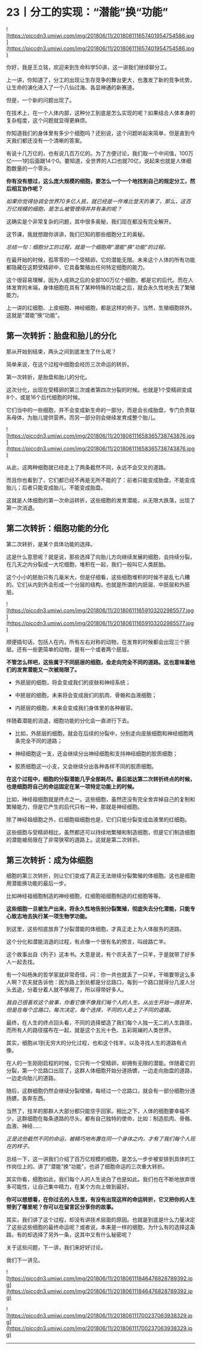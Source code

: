 # 23丨分工的实现：“潜能”换“功能”

![https://piccdn3.umiwi.com/img/201806/11/201806111657401954754586.jpg](https://piccdn3.umiwi.com/img/201806/11/201806111657401954754586.jpg)

你好，我是王立铭，欢迎来到生命科学50讲，这一讲我们继续聊分工。

上一讲，你知道了，分工的出现让生存竞争的舞台更大，也激发了新的竞争优势，让生命的演化进入了一个八仙过海、各显神通的新赛道。

但是，一个新的问题出现了。

在技术上，在一个人体内部，这种分工到底是怎么实现的呢？如果结合人体本身的复杂程度，这个问题就显得更麻烦。

你知道我们的身体里有多少个细胞吗？还别说，这个问题听起来简单，但是直到今天我们都还没有一个清晰的答案。

有说十几万亿的，也有说几百万亿的。为了方便讨论，我们取一个中间值，100万亿——1的后面跟14个0。要知道，全世界的人口也就70亿，说起来也就是人体细胞数量的一个零头。

 **你有没有想过，这么庞大规模的细胞，要怎么一个一个地找到自己的规定分工，然后相互协作呢？**

 *如果你觉得协调全世界70多亿人民，就已经是一件难比登天的事了，那么，这百万亿规模的细胞，是怎么被管理得井井有条的呢？*

这确实是个非常复杂的问题，其中很多奥秘，我们现在都没有完全解开。

这节课，我就想跟你讲讲，我们已知的那些细胞分工的奥秘。

 *总结一句：细胞分工的过程，就是一个细胞用“潜能”换“功能”的过程。*

在最开始的时候，孤零零的一个受精卵，它的潜能无限。未来这个人体的所有功能都隐藏在这颗受精卵中，它具备繁殖出任何特定细胞的能力。

这个很容易理解，因为人成熟之后的全部100万亿个细胞，都是它的后代。而在人体发育的末端，身体细胞在具有了某种特殊的功能之后，就会永久性地失去了繁殖能力。

上一讲的红细胞、上皮细胞、神经细胞，都是这样的例子。当然，生殖细胞除外。这就是“潜能”换“功能”。

## 第一次转折：胎盘和胎儿的分化

那从开始到结束，两头之间到底发生了什么呢？

简单来说，在这个过程中细胞会经历三次命运的转折。

第一次转折，是胎盘和胎儿的分化。

这次分化，出现在受精卵的第三次或者第四次分裂的时候。也就是1个受精卵变成8个，或是16个后代细胞的时候。

它们当中的一些细胞，并不会变成新生命的一部分，而是会长成胎盘，专门负责联系母体，为胎儿提供营养。而另一部分则会继续发育成整个胎儿。

![https://piccdn3.umiwi.com/img/201806/11/201806111658365738743876.jpg](https://piccdn3.umiwi.com/img/201806/11/201806111658365738743876.jpg)

从此，这两种细胞就已经走上了两条截然不同，永远不会交叉的道路。

而且你也看到了，它们都已经不再是无所不能的了：前者只能变成胎盘，不能变成胎儿；后者只能变成胎儿，不能变成胎盘。

这就是人体细胞的第一次命运转折，这些细胞的发育潜能，从无限大跌落，出现了第一次消退。

## 第二次转折：细胞功能的分化

第二次转折，是某个具体功能的选择。

这是什么意思呢？就是说，那些选择了向胎儿方向继续发展的细胞，会持续分裂，在几天之内分裂成一大坨细胞，堆积在一起，我们一般叫它人类胚胎。

这个小小的胚胎只有几毫米大，但是仔细看，这些细胞堆积的时候不是乱七八糟的。它们从内到外会形成一个分层的结构，也就是所谓的内胚层、中胚层和外胚层。

![https://piccdn3.umiwi.com/img/201806/11/201806111659103202985577.jpg](https://piccdn3.umiwi.com/img/201806/11/201806111659103202985577.jpg)

顺便插句话，包括人在内，所有左右对称的动物，在发育的时候都会出现三个胚层。还有一些更简单的动物，是有一个或者两个胚层。

 **不管怎么样吧，这些属于不同胚层的细胞，会走向完全不同的道路。这也意味着他们的发育潜能又一次被局限了。**

* 外胚层的细胞，将会变成我们的皮肤和神经系统；

* 中胚层的细胞，未来将会变成我们的肌肉、骨骼和血液细胞；

* 内胚层的细胞，未来会变成我们身体里的各种器官。

伴随着潜能的消退，细胞功能的分化会一直进行下去。

* 比如，外胚层的细胞，就会在后续的分裂中，分别走向皮肤细胞和神经细胞两条完全不同的道路；

* 神经细胞这一支，还会继续分出神经细胞和支持神经细胞的胶质细胞；

* 胶质细胞这一小支，又会继续分出各种各样不同的胶质细胞。

 **在这个过程中，细胞的分裂潜能几乎全部耗尽。最后抵达第二次转折终点的时候，也是细胞将自己的命运固定在某一项特定功能上的时候。**

比如，神经祖细胞就是终点之一。这些细胞，虽然还没有完全舍弃掉自己的复制和繁殖能力，但是它产生的后代只有一种，那就是神经细胞。

除了神经祖细胞之外，红细胞祖细胞也是，它们只能分裂变成血液里的红细胞。

这些细胞与受精卵相比，虽然都还可以持续地繁殖和制造细胞，但是它们制造细胞的潜能被局限在了非常狭窄的道路上。这就是第二次转折。

## 第三次转折：成为体细胞

细胞的第三次转折，则让它们变成了真正无法继续分裂繁殖的体细胞。这也是细胞用潜能换功能的最后一步。

比如神经祖细胞制造的神经细胞，红细胞祖细胞制造的红细胞等等。

 **这些细胞一旦被生产出来，将永久性地告别分裂繁殖，彻底失去分化潜能，只能专心致志地去执行某一项生物学功能。**

到这里，这些彻底放弃了分裂潜能的体细胞，才真正走上为人体服务的道路。

这个分化和潜能消退的过程，有点像一个很有名的预言，叫歧路亡羊。

这个故事出自《列子》这本书。大意是说，有个农夫丢了一只羊，于是就带了好多人一起去找。

有一个叫杨朱的哲学家就非常奇怪，问：你一共也就丢了一只羊，干嘛要带这么多人啊？农夫就告诉他：因为路上到处都是分岔路口，每到一个路口就得分几波人分头去追，分着分着人就不够用了，所以得带好多人。

 *我自己很喜欢这个故事，你看它像不像我们每个人的人生。从出生开始一路狂奔，但是在每个岔路口，每次决定，每个选择，不同的人走上了不同的道路。*

最终，在人生的终点回头看，不同的选择塑造了我们每个人独一无二的人生路径，而所有人的路径摆布在一起，就是这个五光十色、五彩斑斓的人类世界。

其实，细胞从1到无穷大的分化过程，也和这个找羊，以及寻找人生的道路有点像。

在人的一生刚刚启程的时候，它只有一个受精卵，却拥有无限的潜能。伴随着它的分裂，第一个岔路口出现了，这群人体细胞开始分道扬镳，一边走向胎盘的道路，一边走向胎儿的道路。

随后，这群细胞仍然会继续分裂增殖，每经过一个岔路口，就会有一部分细胞分道扬镳，各奔东西。

当然了，找羊的那群人大部分都只能空手回家。相比之下，人体的细胞要幸福不少，这群细胞在每条道路的尽头，都有自己独特的使命，比如：制造肌肉、骨骼、血液、神经……

 *正是这些截然不同的命运，被精巧地布置在同一个身体之内，才有了我们每个人现在的样子。*

总结一下，这一讲我们介绍了百万亿规模的细胞，是怎么一步步被安排到具体的工作岗位上的。讲了“潜能”换“功能”，也讲了细胞命运的三次重大转折。

其实你看，细胞如此，我们每个人的人生说白了也是如此。我们也在不断地放弃很多可能性，让自己集中精力，在某个方向上做到最好。

 **你可以想想看，在你过去的人生里，有没有出现这样的命运转折，它又把你的人生带到了哪里呢？你可以在留言区分享你的故事。**

其实，我们讲了这个过程，却没有讲技术层面的原因。也就是到底是什么力量决定了这些这些细胞的最终命运呢？或者说，本来是一样的细胞，为什么有的选择这条路，有的却选择了另外一条，这其中又有什么秘密呢？

关于这些问题，下一讲，我们来好好讨论。

我们下一讲见。

![https://piccdn3.umiwi.com/img/201806/11/201806111846476828789392.jpg](https://piccdn3.umiwi.com/img/201806/11/201806111846476828789392.jpg)

![https://piccdn3.umiwi.com/img/201806/11/201806111700237063938329.jpg](https://piccdn3.umiwi.com/img/201806/11/201806111700237063938329.jpg)

---
